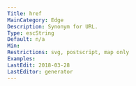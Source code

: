 ```yaml
---
Title: href
MainCategory: Edge
Description: Synonym for URL.
Type: escString
Default: n/a
Min: 
Restrictions: svg, postscript, map only
Examples: 
LastEdit: 2018-03-28
LastEditor: generator
---
```



